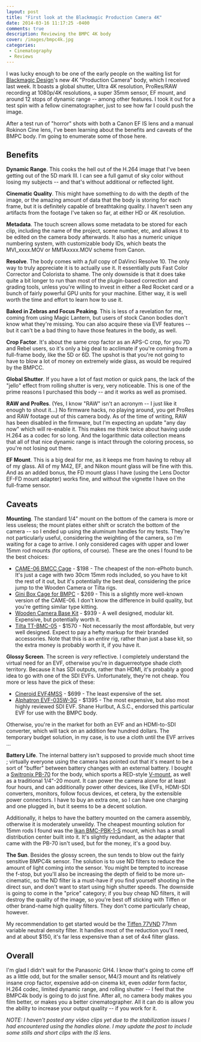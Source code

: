 ```yaml
---
layout: post
title: "First look at the Blackmagic Production Camera 4K"
date: 2014-03-16 11:17:25 -0400
comments: true
description: Reviewing the BMPC 4K body
cover: /images/bmpc4k.jpg
categories: 
 - Cinematography
 - Reviews
---
```


I was lucky enough to be one of the early people on the waiting list for
[Blackmagic Design](http://www.blackmagicdesign.com/)'s new 4K "Production
Camera" body, which I received last week. It boasts a global shutter, Ultra
4K resolution, ProRes/RAW recording at 1080p/4K resolutions, a super 35mm
sensor, EF mount, and around 12 stops of dynamic range -- among other
features. I took it out for a test spin with a fellow cinematographer, just
to see how far I could push the image.

After a test run of "horror" shots with both a Canon EF IS lens and a
manual Rokinon Cine lens, I've been learning about the benefits and caveats
of the BMPC body. I'm going to enumerate some of those here.

## Benefits

**Dynamic Range**. This cooks the hell out of the H.264 image that I've been
getting out of the 5D mark III. I can see a full gamut of sky color without losing my subjects -- and that's without additional or reflected light.

**Cinematic Quality**. This might have something to do with the depth of the
image, or the amazing amount of data that the body is storing for each frame,
but it is definitely capable of breathtaking quality. I haven't seen any
artifacts from the footage I've taken so far, at either HD or 4K resolution.

**Metadata**. The touch screen allows some metadata to be stored for each
clip, including the name of the project, scene number, etc, and allows it to
be edited on the camera body afterwards. It also has a numeric unique numbering
system, with customizable body IDs, which beats the MVI_xxxx.MOV or
MM1Axxxx.MOV scheme from Canon.

**Resolve**. The body comes with a *full* copy of DaVinci Resolve 10. The
only way to truly appreciate it is to actually use it. It essentially puts
Fast Color Corrector and Colorista to shame. The only downside is that it
does take quite a bit longer to run than most of the plugin-based correction
and grading tools, unless you're willing to invest in either a Red Rocket
card or a bunch of fairly powerful GPU units for your machine. Either way,
it is well worth the time and effort to learn how to use it.

**Baked in Zebras and Focus Peaking**. This is less of a revelation for me,
coming from using Magic Lantern, but users of stock Canon bodies don't know
what they're missing. You can also acquire these via EVF features -- but it
can't be a bad thing to have those features in the body, as well.

**Crop Factor**. It's about the same crop factor as an APS-C crop, for you
7D and Rebel users, so it's only a big deal to acclimate if you're coming
from a full-frame body, like the 5D or 6D. The upshot is that you're not
going to have to blow a lot of money on extremely wide glass, as would be
required by the BMPCC.

**Global Shutter**. If you have a lot of fast motion or quick pans, the lack
of the "jello" effect from rolling shutter is very, very noticeable. This is
one of the prime reasons I purchased this body -- and it works as well as
promised.

**RAW and ProRes**. (Yes, I know "RAW" isn't an acronym -- I just like it enough to shout it...) No firmware hacks, no playing around, you get ProRes
and RAW footage out of this camera body. As of the time of writing, RAW has
been disabled in the firmware, but I'm expecting an update "any day now"
which will re-enable it. This makes me think twice about having usde H.264
as a codec for so long. And the logarithmic data collection means that all
of that nice dynamic range is intact through the coloring process, so you're
not losing out there.

**EF Mount**. This is a big deal for me, as it keeps me from having to rebuy
all of my glass. All of my M42, EF, and Nikon mount glass will be fine with
this. And as an added bonus, the FD mount glass I have (using the Lens
Doctor EF-FD mount adapter) works fine, and without the vignette I have on
the full-frame sensor.

## Caveats

**Mounting**. The standard 1/4" mount on the bottom of the camera is more
or less useless; the mount plates either shift or scratch the bottom of the
camera -- so I ended up using the aluminum handles for my tests. They're not
particularly useful, considering the weighting of the camera, so I'm waiting
for a cage to arrive. I only considered cages with upper and lower 15mm
rod mounts (for options, of course). These are the ones I found to be the
best choices:

 * [CAME-06 BMCC Cage](http://www.came-tv.com/came06-bmcc-cage-for-blackmagic-design-cinema-camera-15mm-rail-p-477.html) - $198 -
   The cheapest of the non-ePhoto bunch. It's just a cage with two 30cm
   15mm rods included, so you have to kit the rest of it out, but it's
   potentially the best deal, considering the price jump to the
   Wooden Camera or Tilta rigs.
 * [Gini Box Cage for BMPC](http://www.ginirigs-usa.com/bmcc-rigs-and-cages/207-the-bmcc-box-cage.html) - $269 -
   This is a slightly more well-known version of the CAME-06. I don't know
   the difference in build quality, but you're getting similar type kitting.
 * [Wooden Camera Base Kit](http://amzn.to/NkeVCv) - $939 -
   A well designed, modular kit. Expensive, but potentially worth it.
 * [Tilta TT-BMC-05](http://amzn.to/1lGfAud) - $1570 -
   Not necessarily the most affordable, but very well designed. Expect to
   pay a hefty markup for their branded accessories. Note that this is an
   *entire* rig, rather than just a base kit, so the extra money is probably
   worth it, if you have it.

**Glossy Screen**. The screen is *very* reflective. I completely understand
the virtual need for an EVF, otherwise you're in daguerreotype shade cloth
territory. Because it has SDI outputs, rather than HDMI, it's probably a
good idea to go with one of the SDI EVFs. Unfortunately, they're not cheap.
You more or less have the pick of these:

 * [Cineroid EVF4MSS](http://www.bhphotovideo.com/c/product/827800-REG/Cineroid_EVF4MSS_EVF_Metal_with_HD_SDI.html) - $699 - 
   The least expensive of the set.
 * [Alphatron EVF-035W-3G](http://www.bhphotovideo.com/c/product/852192-REG/Alphatron_Broadcast_Electronics_EVF_035W_3G_EVF_035W_3G_Electronic_View_Finder.html) - $1395 -
   The most expensive, but also most highly reviewed SDI EVF. Shane Hurlbut,
   A.S.C., endorsed this particular EVF for use with the BMPC body.

Otherwise, you're in the market for both an EVF and an HDMI-to-SDI converter,
which will tack on an addition few hundred dollars. The temporary budget
solution, in my case, is to use a cloth until the EVF arrives ...

**Battery Life**. The internal battery isn't supposed to provide much shoot
time ; virtually everyone using the camera has pointed out that it's meant
to be a sort of "buffer" between battery changes with an external battery.
I bought a [Switronix PB-70](http://amzn.to/1m9XDal) for the body, which
sports a RED-style [V-mount](http://www.red.com/store/products/accessory-v-mount),
as well as a traditional 1/4"-20 mount. It can power the camera alone for
at least four hours, and can additionally power other devices, like EVFs,
HDMI-SDI converters, monitors, follow focus devices, et cetera, by the
extensible power connectors. I have to buy an extra one, so I can have one
charging and one plugged in, but it seems to be a decent solution.

Additionally, it helps to have the battery mounted on the camera assembly,
otherwise it is moderately unweildy. The cheapest mounting solution for
15mm rods I found was the [Ikan BMC-PBK-1-S](http://amzn.to/1m9YGao) mount,
which has a small distribution center built into it. It's slightly redundant,
as the adapter that came with the PB-70 isn't used, but for the money, it's
a good buy.

**The Sun**. Besides the glossy screen, the sun tends to blow out the fairly
sensitive BMPC4k sensor. The solution is to use ND filters to reduce the
amount of light coming into the sensor. You might be tempted to increase the
f-stop, but you'll also be increasing the depth of field to be more
un-cinematic, so the ND filter is a must-have if you find yourself shooting in 
the direct sun, and don't want to start using high shutter speeds. The
downside is going to come in the "price" category; if you buy cheap ND filters,
it will destroy the quality of the image, so you're best off sticking with
Tiffen or other brand-name high quality filters. They don't come particularly
cheap, however.

My recommendation to get started would be the 
[Tiffen 77VND](http://amzn.to/1qINli9) 77mm variable neutral density
filter. It handles most of the reduction you'll need, and at about $150, it's
far less expensive than a set of 4x4 filter glass.

## Overall

I'm glad I didn't wait for the Panasonic GH4. I know that's going to come
off as a little odd, but for the smaller sensor, M4/3 mount and its relatively
insane crop factor, expensive add-on cinema kit, even *odder* form factor,
H.264 codec, limited dynamic range, and rolling shutter -- I feel that the
BMPC4k body is going to do just fine. After all, no camera body makes you
film better, or makes you a better cinematographer. All it can do is allow
you the ability to increase your output quality -- if you work for it.

*NOTE: I haven't posted any video clips yet due to the stabilization issues
I had encountered using the handles alone. I may update the post to include
some stills and short clips with the IS lens.*


